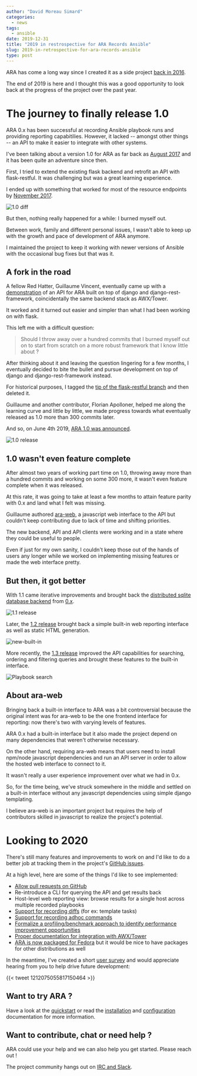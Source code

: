 ```yaml
---
author: "David Moreau Simard"
categories:
  - news
tags:
  - ansible
date: 2019-12-31
title: "2019 in restrospective for ARA Records Ansible"
slug: 2019-in-retrospective-for-ara-records-ansible
type: post
---
```


ARA has come a long way since I created it as a side project
[back in 2016](https://ara.recordsansible.org/blog/2016/05/21/an-idea-to-store-browse-and-troubleshoot-ansible-playbook-runs).

The end of 2019 is here and I thought this was a good opportunity to look back
at the progress of the project over the past year.

# The journey to finally release 1.0

ARA 0.x has been successful at recording Ansible playbook runs and providing
reporting capabitilies. However, it lacked -- amongst other things -- an API to
make it easier to integrate with other systems.

I've been talking about a version 1.0 for ARA as far back as
[August 2017](https://ara.recordsansible.org/blog/2017/08/16/whats-coming-in-ara-1.0)
and it has been quite an adventure since then.

First, I tried to extend the existing flask backend and retrofit an API with
flask-restful. It was challenging but was a great learning experience.

I ended up with something that worked for most of the resource endpoints by
[November 2017](https://ara.recordsansible.org/blog/2017/11/22/status-update-ara-1.0).

![1.0 diff](1.0-diff.png)

But then, nothing really happened for a while: I burned myself out.

Between work, family and different personal issues, I wasn't able to keep up
with the growth and pace of development of ARA anymore.

I maintained the project to keep it working with newer versions of Ansible with
the occasional bug fixes but that was it.

## A fork in the road

A fellow Red Hatter, Guillaume Vincent, eventually came up with a
[demonstration](https://github.com/ansible-community/ara/tree/a889a71bcd8d549b8c13d009a7ecb3266ad0b6d4)
of an API for ARA built on top of django and django-rest-framework,
coincidentally the same backend stack as AWX/Tower.

It worked and it turned out easier and simpler than what I had been working
on with flask.

This left me with a difficult question:

> Should I throw away over a hundred commits that I burned myself out on to
> start from scratch on a more robust framework that I know little about ?

After thinking about it and leaving the question lingering for a few months, I
eventually decided to bite the bullet and pursue development on top of django
and django-rest-framework instead.

For historical purposes, I tagged the
[tip of the flask-restful branch](https://github.com/ansible-community/ara/releases/tag/old-flask-1.0)
and then deleted it.

Guillaume and another contributor, Florian Apolloner, helped me along the
learning curve and little by little, we made progress towards what eventually
released as 1.0 more than 300 commits later.

And so, on June 4th 2019,
[ARA 1.0 was announced](https://ara.recordsansible.org/blog/2019/06/04/announcing-the-release-of-ara-records-ansible-1.0).

![1.0 release](1.0-release.png)

## 1.0 wasn't even feature complete

After almost two years of working part time on 1.0, throwing away more than a
hundred commits and working on some 300 more, it wasn't even feature complete
when it was released.

At this rate, it was going to take at least a few months to attain feature
parity with 0.x and land what I felt was missing.

Guillaume authored [ara-web](https://github.com/ansible-community/ara-web), a
javascript web interface to the API but couldn't keep contributing due to lack
of time and shifting priorities.

The new backend, API and API clients were working and in a state where they
could be useful to people.

Even if just for my own sanity, I couldn't keep those out of the hands of users
any longer while we worked on implementing missing features or made the web
interface pretty.

## But then, it got better

With 1.1 came iterative improvements and brought back the
[distributed sqlite database backend](https://ara.readthedocs.io/en/latest/distributed-sqlite-backend.html)
from [0.x](https://ara.readthedocs.io/en/stable-0.x/advanced.html).

![1.1 release](1.1-release.png)

Later, the [1.2 release](https://ara.recordsansible.org/blog/2019/11/06/announcing-the-release-of-ara-records-ansible-1.2)
brought back a simple built-in web reporting interface as well as static HTML
generation.

![new-built-in](new-built-in.png)

More recently, the
[1.3 release](https://ara.recordsansible.org/blog/2019/12/03/announcing-the-release-of-ara-records-ansible-1.3)
improved the API capabilities for searching, ordering and filtering queries
and brought these features to the built-in interface.

![Playbook search](playbook-search.png)

## About ara-web

Bringing back a built-in interface to ARA was a bit controversial because the
original intent was for ara-web to be the one frontend interface for reporting:
now there's two with varying levels of features.

ARA 0.x had a built-in interface but it also made the project depend on
many dependencies that weren't otherwise necessary.

On the other hand, requiring ara-web means that users need to install npm/node
javascript dependencies and run an API server in order to allow the hosted web
interface to connect to it.

It wasn't really a user experience improvement over what we had in 0.x.

So, for the time being, we've struck somewhere in the middle and settled on a
built-in interface without any javascript dependencies using simple django
templating.

I believe ara-web is an important project but requires the help of contributors
skilled in javascript to realize the project's potential.

# Looking to 2020

There's still many features and improvements to work on and I'd like to
do a better job at tracking them in the project's
[GitHub issues](https://github.com/ansible-community/ara/issues).

At a high level, here are some of the things I'd like to see implemented:

- [Allow pull requests on GitHub](https://github.com/ansible-community/ara-infra/issues/4)
- Re-introduce a CLI for querying the API and get results back
- Host-level web reporting view: browse results for a single host across multiple recorded playbooks
- [Support for recording diffs](https://github.com/ansible-community/ara/issues/29) (for ex: template tasks)
- [Support for recording adhoc commands](https://github.com/ansible-community/ara/issues/27)
- [Formalize a profiling/benchmark approach to identify performance improvement opportunities](https://github.com/ansible-community/ara-infra/issues/6)
- [Proper documentation for integration with AWX/Tower](https://github.com/ansible-community/ara/issues/24)
- [ARA is now packaged for Fedora](https://ara.recordsansible.org/blog/2019/11/22/ara-is-now-packaged-for-fedora) but it would be nice to have packages for other distributions as well

In the meantime, I've created a short [user survey](https://github.com/ansible-community/ara/issues/103)
and would appreciate hearing from you to help drive future development:

{{< tweet 1212075055817150464 >}}

## Want to try ARA ?

Have a look at the [quickstart](https://github.com/ansible-community/ara#quickstart) or
read the [installation](https://ara.readthedocs.io/en/latest/installation.html)
and [configuration](https://ara.readthedocs.io/en/latest/ansible-configuration.html)
documentation for more information.

## Want to contribute, chat or need help ?

ARA could use your help and we can also help you get started.
Please reach out !

The project community hangs out on [IRC and Slack](https://ara.recordsansible.org/community/).
